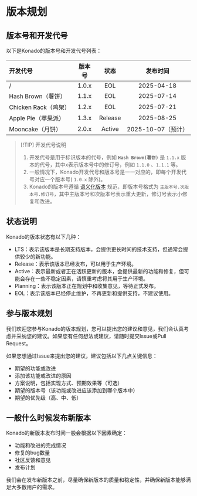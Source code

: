 # 版本规划

## 版本号和开发代号

以下是Konado的版本号和开发代号列表：

| 开发代号               | 版本号 |  状态   |        发布时间      |
| :----                 | :---:  | :---:  | :---:                |
| /                     | 1.0.x  | EOL     |    2025-04-18       |
| Hash Brown（薯饼）     | 1.1.x | EOL    |      2025-07-14       |
| Chicken Rack（鸡架）   | 1.2.x | EOL     |     2025-07-21       |
| Apple Pie（苹果派）    | 1.3.x | Release  |     2025-08-25        |
| Mooncake（月饼）      | 2.0.x | Active   |  2025-10-07（预计）   |

> [!TIP] 开发代号说明
> 1. 开发代号是用于标识版本的代号，例如 **`Hash Brown(薯饼)`** 是 `1.1.x` 版本的代号，其中x表示版本号中的修订号，例如 `1.1.0` 、`1.1.1` 等。  
> 2. 一般情况下，Konado开发代号和版本号是一一对应的，即每个开发代号对应一个版本号( `1.0.x` 除外)。
> 3. Konado的版本号遵循 [语义化版本](https://semver.org/lang/zh-CN/) 规范，即版本号格式为 `主版本号.次版本号.修订号`，其中主版本号和次版本号表示重大更新，修订号表示小修复和改进。

## 状态说明

Konado的版本状态有以下几种：

- LTS：表示该版本是长期支持版本，会提供更长时间的技术支持，但通常会提供较少的新功能。
- Release：表示该版本已经发布，可以用于生产环境。
- Active：表示最新或者正在活跃更新的版本，会提供最新的功能和修复，但可能会存在一些不稳定因素，请慎重考虑将其用于生产环境。
- Planning：表示该版本正在规划中和收集意见，等待正式发布。
- EOL：表示该版本已经停止维护，不再更新和提供支持，不建议使用。


## 参与版本规划

我们欢迎您参与Konado的版本规划，您可以提出您的建议和意见，我们会认真考虑并采纳您的建议。如果您有任何想法或建议，请随时提交Issue或Pull Request。

如果您想通过Issue来提出您的建议，建议包括以下几点关键信息：

- 期望的功能或改进
- 添加该功能或改进的原因
- 方案说明，包括实现方式、预期效果等（可选）
- 期望的版本号（该功能或改进应该添加到哪个版本中）
- 期望的优先级（高、中、低）


## 一般什么时候发布新版本

Konado的新版本发布时间一般会根据以下因素确定：

- 功能和改进的完成情况
- 修复的bug数量
- 社区反馈和意见
- 发布计划

我们会在发布新版本之前，尽量确保新版本的质量和稳定性，并确保新版本能够满足大多数用户的需求。